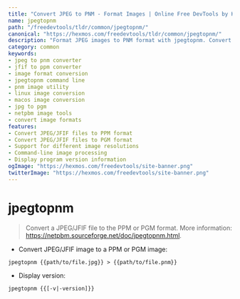 ```yaml
---
title: "Convert JPEG to PNM - Format Images | Online Free DevTools by Hexmos"
name: jpegtopnm
path: "/freedevtools/tldr/common/jpegtopnm/"
canonical: "https://hexmos.com/freedevtools/tldr/common/jpegtopnm/"
description: "Format JPEG images to PNM format with jpegtopnm. Convert your JFIF files easily. Free online tool, no registration required."
category: common
keywords:
- jpeg to pnm converter
- jfif to ppm converter
- image format conversion
- jpegtopnm command line
- pnm image utility
- linux image conversion
- macos image conversion
- jpg to pgm
- netpbm image tools
- convert image formats
features:
- Convert JPEG/JFIF files to PPM format
- Convert JPEG/JFIF files to PGM format
- Support for different image resolutions
- Command-line image processing
- Display program version information
ogImage: "https://hexmos.com/freedevtools/site-banner.png"
twitterImage: "https://hexmos.com/freedevtools/site-banner.png"
---
```


# jpegtopnm

> Convert a JPEG/JFIF file to the PPM or PGM format.
> More information: <https://netpbm.sourceforge.net/doc/jpegtopnm.html>.

- Convert JPEG/JFIF image to a PPM or PGM image:

`jpegtopnm {{path/to/file.jpg}} > {{path/to/file.pnm}}`

- Display version:

`jpegtopnm {{[-v|-version]}}`

